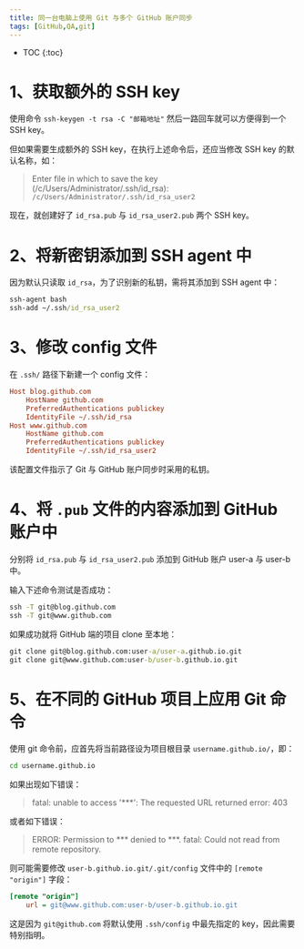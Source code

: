 ```yaml
---
title: 同一台电脑上使用 Git 与多个 GitHub 账户同步
tags: [GitHub,QA,git]
---
```


* TOC
{:toc}

# 1、获取额外的 SSH key

使用命令 `ssh-keygen -t rsa -C "邮箱地址"` 然后一路回车就可以方便得到一个 SSH key。

但如果需要生成额外的 SSH key，在执行上述命令后，还应当修改 SSH key 的默认名称，如：

> Enter file in which to save the key (/c/Users/Administrator/.ssh/id_rsa): `/c/Users/Administrator/.ssh/id_rsa_user2`

现在，就创建好了 `id_rsa.pub` 与 `id_rsa_user2.pub` 两个 SSH key。

# 2、将新密钥添加到 SSH agent 中

因为默认只读取 `id_rsa`，为了识别新的私钥，需将其添加到 SSH agent 中：

```bat
ssh-agent bash
ssh-add ~/.ssh/id_rsa_user2
```

# 3、修改 config 文件

在 `.ssh/` 路径下新建一个 config 文件：

```ini
Host blog.github.com
	HostName github.com
	PreferredAuthentications publickey
	IdentityFile ~/.ssh/id_rsa
Host www.github.com
	HostName github.com
	PreferredAuthentications publickey
	IdentityFile ~/.ssh/id_rsa_user2
```

该配置文件指示了 Git 与 GitHub 账户同步时采用的私钥。

# 4、将 `.pub` 文件的内容添加到 GitHub 账户中

分别将 `id_rsa.pub` 与 `id_rsa_user2.pub` 添加到 GitHub 账户 user-a 与 user-b 中。

输入下述命令测试是否成功：

```cmd
ssh -T git@blog.github.com
ssh -T git@www.github.com 
```

如果成功就将 GitHub 端的项目 clone 至本地：

```cmd
git clone git@blog.github.com:user-a/user-a.github.io.git
git clone git@www.github.com:user-b/user-b.github.io.git
```

# 5、在不同的 GitHub 项目上应用 Git 命令

使用 git 命令前，应首先将当前路径设为项目根目录 `username.github.io/`，即：

```cmd
cd username.github.io
```

如果出现如下错误：

> fatal: unable to access '***': The requested URL returned error: 403

或者如下错误：

> ERROR: Permission to *** denied to ***.
> fatal: Could not read from remote repository.

则可能需要修改 `user-b.github.io.git/.git/config` 文件中的 `[remote "origin"]` 字段：

```ini
[remote "origin"]
	url = git@www.github.com:user-b/user-b.github.io.git
```

这是因为 `git@github.com` 将默认使用 `.ssh/config` 中最先指定的 key，因此需要特别指明。